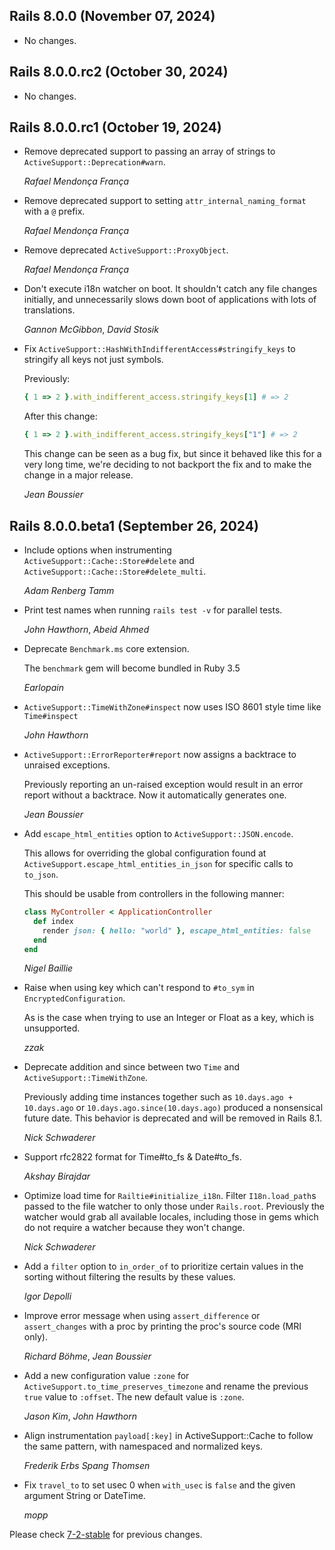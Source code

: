 ## Rails 8.0.0 (November 07, 2024) ##

*   No changes.


## Rails 8.0.0.rc2 (October 30, 2024) ##

*   No changes.


## Rails 8.0.0.rc1 (October 19, 2024) ##

*   Remove deprecated support to passing an array of strings to `ActiveSupport::Deprecation#warn`.

    *Rafael Mendonça França*

*   Remove deprecated support to setting `attr_internal_naming_format` with a `@` prefix.

    *Rafael Mendonça França*

*   Remove deprecated `ActiveSupport::ProxyObject`.

    *Rafael Mendonça França*

*   Don't execute i18n watcher on boot. It shouldn't catch any file changes initially,
    and unnecessarily slows down boot of applications with lots of translations.

    *Gannon McGibbon*, *David Stosik*

*   Fix `ActiveSupport::HashWithIndifferentAccess#stringify_keys` to stringify all keys not just symbols.

    Previously:

    ```ruby
    { 1 => 2 }.with_indifferent_access.stringify_keys[1] # => 2
    ```

    After this change:

    ```ruby
    { 1 => 2 }.with_indifferent_access.stringify_keys["1"] # => 2
    ```

    This change can be seen as a bug fix, but since it behaved like this for a very long time, we're deciding
    to not backport the fix and to make the change in a major release.

    *Jean Boussier*

## Rails 8.0.0.beta1 (September 26, 2024) ##

*   Include options when instrumenting `ActiveSupport::Cache::Store#delete` and `ActiveSupport::Cache::Store#delete_multi`.

    *Adam Renberg Tamm*

*   Print test names when running `rails test -v` for parallel tests.

    *John Hawthorn*, *Abeid Ahmed*

*   Deprecate `Benchmark.ms` core extension.

    The `benchmark` gem will become bundled in Ruby 3.5

    *Earlopain*

*   `ActiveSupport::TimeWithZone#inspect` now uses ISO 8601 style time like `Time#inspect`

    *John Hawthorn*

*   `ActiveSupport::ErrorReporter#report` now assigns a backtrace to unraised exceptions.

    Previously reporting an un-raised exception would result in an error report without
    a backtrace. Now it automatically generates one.

    *Jean Boussier*

*   Add `escape_html_entities` option to `ActiveSupport::JSON.encode`.

    This allows for overriding the global configuration found at
    `ActiveSupport.escape_html_entities_in_json` for specific calls to `to_json`.

    This should be usable from controllers in the following manner:
    ```ruby
    class MyController < ApplicationController
      def index
        render json: { hello: "world" }, escape_html_entities: false
      end
    end
    ```

    *Nigel Baillie*

*   Raise when using key which can't respond to `#to_sym` in `EncryptedConfiguration`.

    As is the case when trying to use an Integer or Float as a key, which is unsupported.

    *zzak*

*   Deprecate addition and since between two `Time` and `ActiveSupport::TimeWithZone`.

    Previously adding time instances together such as `10.days.ago + 10.days.ago` or `10.days.ago.since(10.days.ago)` produced a nonsensical future date. This behavior is deprecated and will be removed in Rails 8.1.

    *Nick Schwaderer*

*   Support rfc2822 format for Time#to_fs & Date#to_fs.

    *Akshay Birajdar*

*   Optimize load time for `Railtie#initialize_i18n`. Filter `I18n.load_path`s passed to the file watcher to only those
    under `Rails.root`. Previously the watcher would grab all available locales, including those in gems
    which do not require a watcher because they won't change.

    *Nick Schwaderer*

*   Add a `filter` option to `in_order_of` to prioritize certain values in the sorting without filtering the results
    by these values.

    *Igor Depolli*

*   Improve error message when using `assert_difference` or `assert_changes` with a
    proc by printing the proc's source code (MRI only).

    *Richard Böhme*, *Jean Boussier*

*   Add a new configuration value `:zone` for `ActiveSupport.to_time_preserves_timezone` and rename the previous `true` value to `:offset`. The new default value is `:zone`.

    *Jason Kim*, *John Hawthorn*

*   Align instrumentation `payload[:key]` in ActiveSupport::Cache to follow the same pattern, with namespaced and normalized keys.

    *Frederik Erbs Spang Thomsen*

*   Fix `travel_to` to set usec 0 when `with_usec` is `false` and the given argument String or DateTime.

    *mopp*

Please check [7-2-stable](https://github.com/rails/rails/blob/7-2-stable/activesupport/CHANGELOG.md) for previous changes.
